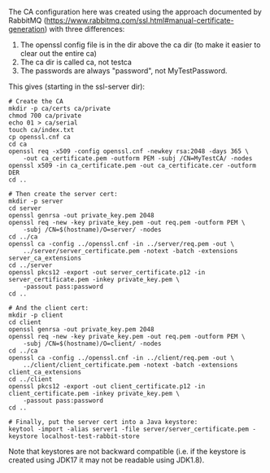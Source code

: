 
The CA configuration here was created using the approach documented by RabbitMQ (https://www.rabbitmq.com/ssl.html#manual-certificate-generation) with three differences:
1. The openssl config file is in the dir above the ca dir (to make it easier to clear out the entire ca)
1. The ca dir is called ca, not testca
1. The passwords are always "password", not MyTestPassword.

This gives (starting in the ssl-server dir):
```
# Create the CA
mkdir -p ca/certs ca/private
chmod 700 ca/private
echo 01 > ca/serial
touch ca/index.txt
cp openssl.cnf ca
cd ca
openssl req -x509 -config openssl.cnf -newkey rsa:2048 -days 365 \
    -out ca_certificate.pem -outform PEM -subj /CN=MyTestCA/ -nodes
openssl x509 -in ca_certificate.pem -out ca_certificate.cer -outform DER
cd ..

# Then create the server cert:
mkdir -p server
cd server
openssl genrsa -out private_key.pem 2048
openssl req -new -key private_key.pem -out req.pem -outform PEM \
    -subj /CN=$(hostname)/O=server/ -nodes
cd ../ca
openssl ca -config ../openssl.cnf -in ../server/req.pem -out \
    ../server/server_certificate.pem -notext -batch -extensions server_ca_extensions
cd ../server
openssl pkcs12 -export -out server_certificate.p12 -in server_certificate.pem -inkey private_key.pem \
    -passout pass:password
cd ..

# And the client cert:
mkdir -p client
cd client
openssl genrsa -out private_key.pem 2048
openssl req -new -key private_key.pem -out req.pem -outform PEM \
    -subj /CN=$(hostname)/O=client/ -nodes
cd ../ca
openssl ca -config ../openssl.cnf -in ../client/req.pem -out \
    ../client/client_certificate.pem -notext -batch -extensions client_ca_extensions
cd ../client
openssl pkcs12 -export -out client_certificate.p12 -in client_certificate.pem -inkey private_key.pem \
    -passout pass:password
cd ..

# Finally, put the server cert into a Java keystore:
keytool -import -alias server1 -file server/server_certificate.pem -keystore localhost-test-rabbit-store
```

Note that keystores are not backward compatible (i.e. if the keystore is created using JDK17 it may not be readable using JDK1.8).
